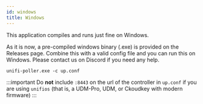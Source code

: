 ```yaml
---
id: windows
title: Windows
---
```



This application compiles and runs just fine on Windows.

As it is now, a pre-compiled windows binary (.exe) is provided on the Releases page. Combine this with a valid config file and you can run this on Windows. Please contact us on Discord
if you need any help.

```
unifi-poller.exe -c up.conf
```

:::important
Do **not** include `:8443` on the url of the controller in `up.conf` if you are using `unifios` (that is, a UDM-Pro, UDM, or Ckoudkey with modern firmware)
:::
